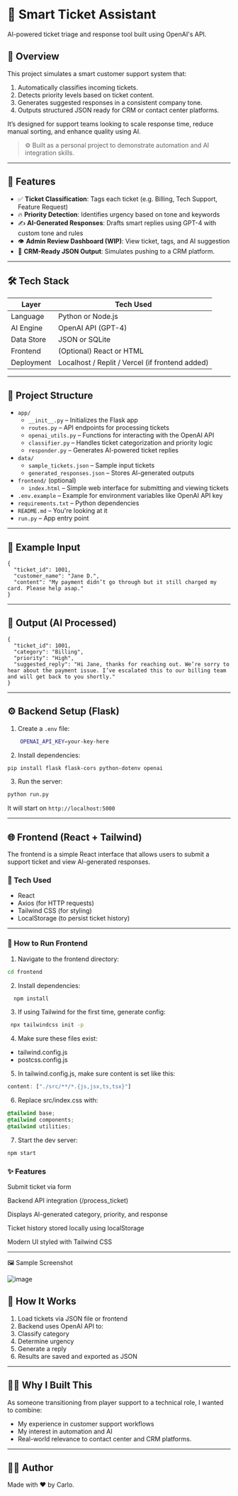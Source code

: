 # 🧠 Smart Ticket Assistant

AI-powered ticket triage and response tool built using OpenAI's API.

## 📌 Overview

This project simulates a smart customer support system that:
1. Automatically classifies incoming tickets.
2. Detects priority levels based on ticket content.
3. Generates suggested responses in a consistent company tone.
4. Outputs structured JSON ready for CRM or contact center platforms.

It’s designed for support teams looking to scale response time, reduce manual sorting, and enhance quality using AI.

> ⚙️ Built as a personal project to demonstrate automation and AI integration skills.

---

## 🚀 Features

- ✅ **Ticket Classification**: Tags each ticket (e.g. Billing, Tech Support, Feature Request)
- 🔥 **Priority Detection**: Identifies urgency based on tone and keywords
- ✍️ **AI-Generated Responses**: Drafts smart replies using GPT-4 with custom tone and rules
- 👁️ **Admin Review Dashboard (WIP)**: View ticket, tags, and AI suggestion
- 🧩 **CRM-Ready JSON Output**: Simulates pushing to a CRM platform.

---

## 🛠 Tech Stack

| Layer       | Tech Used         |
|-------------|-------------------|
| Language    | Python or Node.js |
| AI Engine   | OpenAI API (GPT-4)|
| Data Store  | JSON or SQLite    |
| Frontend    | (Optional) React or HTML |
| Deployment  | Localhost / Replit / Vercel (if frontend added) |

---

## 📁 Project Structure

- `app/`
  - `__init__.py` – Initializes the Flask app
  - `routes.py` – API endpoints for processing tickets
  - `openai_utils.py` – Functions for interacting with the OpenAI API
  - `classifier.py` – Handles ticket categorization and priority logic
  - `responder.py` – Generates AI-powered ticket replies
- `data/`
  - `sample_tickets.json` – Sample input tickets
  - `generated_responses.json` – Stores AI-generated outputs
- `frontend/` (optional)
  - `index.html` – Simple web interface for submitting and viewing tickets
- `.env.example` – Example for environment variables like OpenAI API key
- `requirements.txt` – Python dependencies
- `README.md` – You're looking at it
- `run.py` – App entry point

---

## 🧪 Example Input
    {
      "ticket_id": 1001,
      "customer_name": "Jane D.",
      "content": "My payment didn’t go through but it still charged my card. Please help asap."
    }



---

## 💬 Output (AI Processed)

    {
      "ticket_id": 1001,
      "category": "Billing",
      "priority": "High",
      "suggested_reply": "Hi Jane, thanks for reaching out. We’re sorry to hear about the payment issue. I’ve escalated this to our billing team and will get back to you shortly."
    }

---

## ⚙️ Backend Setup (Flask)

1. Create a `.env` file:

```bash
	OPENAI_API_KEY=your-key-here
```

2. Install dependencies:

```bash
pip install flask flask-cors python-dotenv openai
```

3. Run the server:

```bash
python run.py
```

It will start on `http://localhost:5000`

---

## 🌐 Frontend (React + Tailwind)

The frontend is a simple React interface that allows users to submit a support ticket and view AI-generated responses.

### 🧰 Tech Used
- React
- Axios (for HTTP requests)
- Tailwind CSS (for styling)
- LocalStorage (to persist ticket history)

---

### 🚀 How to Run Frontend

1. Navigate to the frontend directory:

```bash
cd frontend
```

2. Install dependencies:

```bash
  npm install
```

3. If using Tailwind for the first time, generate config:

```bash
 npx tailwindcss init -p
```

4. Make sure these files exist:

- tailwind.config.js
- postcss.config.js

5. In tailwind.config.js, make sure content is set like this:

```javascript
content: ["./src/**/*.{js,jsx,ts,tsx}"]
```

6. Replace src/index.css with:

```css
@tailwind base;
@tailwind components;
@tailwind utilities;
```

7. Start the dev server:

```bash
npm start
```


### ✨ Features
Submit ticket via form

Backend API integration (/process_ticket)

Displays AI-generated category, priority, and response

Ticket history stored locally using localStorage

Modern UI styled with Tailwind CSS

---

🖼 Sample Screenshot


![image](https://github.com/user-attachments/assets/41fc4443-a3eb-4f30-95c6-24c93d7c85d3)


## 🧠 How It Works
1. Load tickets via JSON file or frontend
2. Backend uses OpenAI API to:
3. Classify category
4. Determine urgency
5. Generate a reply
6. Results are saved and exported as JSON

---

## 👨‍💼 Why I Built This
As someone transitioning from player support to a technical role, I wanted to combine:

- My experience in customer support workflows
- My interest in automation and AI
- Real-world relevance to contact center and CRM platforms.

---

## 🙋‍♂️ Author
Made with ❤️ by Carlo.
